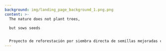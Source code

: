 ```yaml
---
background: img/landing_page_background_1.png.png
content: >-
  The nature does not plant trees,

  but sows seeds


  Proyecto de reforestación por siembra directa de semillas mejoradas con las ecotecnologías del priming, peletizado y uso de micorrizas, que busca imitar los procesos de regeneración natural de Sierra Lujar (Granada).
---
```

